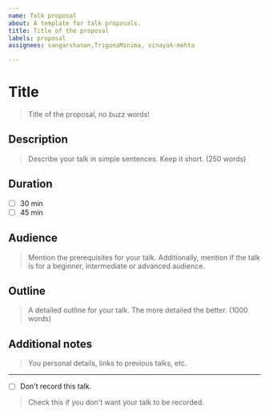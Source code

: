 ```yaml
---
name: Talk proposal
about: A template for talk proposals.
title: Title of the proposal
labels: proposal
assignees: sangarshanan,TrigonaMinima, vinayak-mehta

---
```


# Title
> Title of the proposal, no buzz words!

## Description
> Describe your talk in simple sentences. Keep it short. (250 words)

## Duration
- [ ] 30 min
- [ ] 45 min

## Audience
> Mention the prerequisites for your talk. Additionally, mention if the talk is for a beginner, intermediate or advanced audience.

## Outline
> A detailed outline for your talk. The more detailed the better. (1000 words)

## Additional notes
> You personal details, links to previous talks, etc.

---

- [ ] Don't record this talk.
> Check this if you don't want your talk to be recorded.
